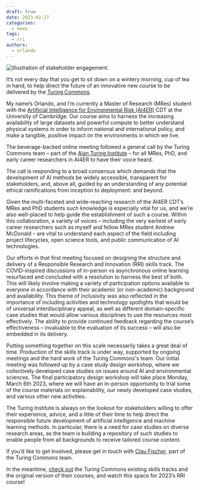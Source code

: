 ```yaml
---
draft: true
date: 2023-02-27
categories:
  - news
tags:
  - rri 
authors:
  - orlando
---
```

![Illustration of stakeholder engagement.](https://raw.githubusercontent.com/alan-turing-institute/turing-commons/main/docs/assets/images/illustrations/stakeholder-engagement.jpg)

It’s not every day that you get to sit down on a wintery morning, cup of tea in hand, to help direct the future of an innovative new course to be delivered by the [Turing Commons](https://alan-turing-institute.github.io/turing-commons/).

My name’s Orlando, and I’m currently a Master of Research (MRes) student with the
[Artificial Intelligence for Environmental Risk (AI4ER)](https://ai4er-cdt.esc.cam.ac.uk) CDT at the University of Cambridge. 
Our course aims to harness the increasing availability of large datasets and powerful compute to better understand physical systems in order to inform national and international policy, and make a tangible, positive impact on the environments in which we live.

The beverage-backed online meeting followed a general call by the Turing Commons team – part of the [Alan Turing Institute](https://www.turing.ac.uk) – for all MRes, PhD, and early career researchers in AI4ER to have their voice heard. 

The call is responding to a broad consensus which demands that the development of AI methods be widely accessible, transparent for stakeholders, and, above all, guided by an understanding of any potential ethical ramifications from inception to deployment: and beyond. 

Given the multi-faceted and wide-reaching research of the AI4ER CDT’s MRes and PhD students such knowledge is especially vital for us, and we’re also well-placed to help guide the establishment of such a course. Within this collaboration, a variety of voices – including the very earliest of early career researchers such as myself and fellow MRes student Andrew McDonald – are vital to understand each aspect of the field including project lifecycles, open science tools, and public communication of AI technologies.

Our efforts in that first meeting focused on designing the structure and delivery of a Responsible Research and Innovation (RRI) skills track. The COVID-inspired discussions of in-person vs asynchronous online learning resurfaced and concluded with a resolution to harness the best of both. This will likely involve making a variety of participation options available to everyone in accordance with their academic (or non-academic) background and availability. This theme of inclusivity was also reflected in the importance of including activities and technology spotlights that would be of universal interdisciplinary appeal, as well as different domain-specific case studies that would allow various disciplines to use the resources most effectively. The ability to provide continued feedback regarding the course’s effectiveness – invaluable to the evaluation of its success – will also be embedded in its delivery.

Putting something together on this scale necessarily takes a great deal of time. Production of the skills track is under way, supported by ongoing meetings and the hard work of the Turing Commons's team. Our initial meeting was followed up by a case study design workshop, where we collectively developed case studies on issues around AI and environmental sciences. The final participatory design workshop will take place Monday, March 6th 2023, where we will have an in-person opportunity to trial some of the course materials on explainability, our newly developed case studies, and various other new activities.

The Turing Institute is always on the lookout for stakeholders willing to offer their experience, advice, and a little of their time to help direct the responsible future development of artificial intelligence and machine learning methods. In particular, there is a need for case studies on diverse research areas, as the team is building a repository of such studies to enable people from all backgrounds to receive tailored course content.

If you’d like to get involved, please get in touch with [Clau Fischer](cfischer@turing.ac.uk), part of the Turing Commons team. 

In the meantime, [check out](https://alan-turing-institute.github.io/turing-commons/welcome/) the Turing Commons existing skills tracks and the original version of their courses, and watch this space for 2023’s RRI course!
